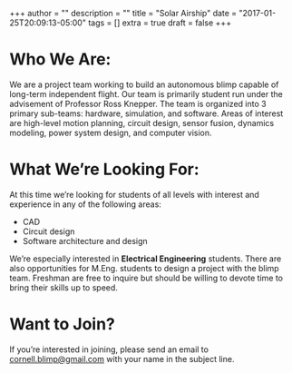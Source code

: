 +++
author = ""
description = ""
title = "Solar Airship"
date = "2017-01-25T20:09:13-05:00"
tags = []
extra = true
draft = false
+++

# Who We Are:

We are a project team working to build an autonomous blimp capable of long-term independent flight.
Our team is primarily student run under the advisement of Professor Ross Knepper. The team is
organized into 3 primary sub-teams: hardware, simulation, and software. Areas of interest are
high-level motion planning, circuit design, sensor fusion, dynamics modeling, power system design,
and computer vision.

# What We’re Looking For:

At this time we’re looking for students of all levels with interest and experience in any of the following areas:

- CAD
- Circuit design
- Software architecture and design

We’re especially interested in **Electrical Engineering** students. There are also opportunities for
M.Eng. students to design a project with the blimp team. Freshman are free to inquire but should be
willing to devote time to bring their skills up to speed.

# Want to Join?

If you’re interested in joining, please send an email to <cornell.blimp@gmail.com> with your name in
the subject line.
